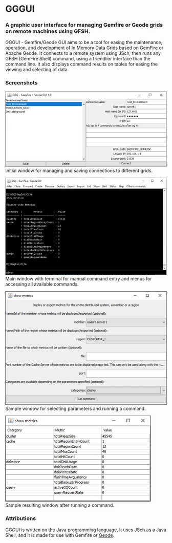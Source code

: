 # GGGUI
### A graphic user interface for managing Gemfire or Geode grids on remote machines using GFSH.

GGGUI - Gemfire/Geode GUI aims to be a tool for easing the maintenance, operation, and development of In Memory Data Grids based on GemFire or Apache Geode.
It connects to a remote system using JSch, then runs any GFSH (GemFire Shell) command, using a friendlier interface than the command line.
It also displays command results on tables for easing the viewing and selecting of data.

### Screenshots

![Screenshot](img/connections_window.jpg)
Initial window for managing and saving connections to different grids.

![Screenshot](img/main_window.jpg)
Main window with terminal for manual command entry and menus for accessing all available commands.

![Screenshot](img/command_window.jpg)
Sample window for selecting parameters and running a command.

![Screenshot](img/result_window.jpg)
Sample resulting window after running a command.

### Attributions

GGGUI is written on the Java programming language, it uses JSch as a Java Shell, and it is made for use with Gemfire or [Geode](https://github.com/apache/geode).


